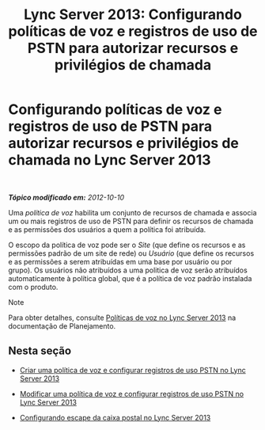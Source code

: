 ﻿---
title: 'Lync Server 2013: Configurando políticas de voz e registros de uso de PSTN para autorizar recursos e privilégios de chamada'
TOCTitle: Configurando políticas de voz e registros de uso de PSTN para autorizar recursos e privilégios de chamada
ms:assetid: 63f22010-a3d7-4cbd-86e8-6fc0e13c2b84
ms:mtpsurl: https://technet.microsoft.com/pt-br/library/Gg398450(v=OCS.15)
ms:contentKeyID: 49306916
ms.date: 05/19/2016
mtps_version: v=OCS.15
ms.translationtype: HT
---

# Configurando políticas de voz e registros de uso de PSTN para autorizar recursos e privilégios de chamada no Lync Server 2013

 

_**Tópico modificado em:** 2012-10-10_

Uma *política de voz* habilita um conjunto de recursos de chamada e associa um ou mais registros de uso de PSTN para definir os recursos de chamada e as permissões dos usuários a quem a política foi atribuída.

O escopo da política de voz pode ser o *Site* (que define os recursos e as permissões padrão de um site de rede) ou *Usuário* (que define os recursos e as permissões a serem atribuídas em uma base por usuário ou por grupo). Os usuários não atribuídos a uma politica de voz serão atribuídos automaticamente à política global, que é a política de voz padrão instalada com o produto.

> [!note]  
> Para obter detalhes, consulte <a href="lync-server-2013-voice-policies.md">Políticas de voz no Lync Server 2013</a> na documentação de Planejamento.

## Nesta seção

  - [Criar uma política de voz e configurar registros de uso PSTN no Lync Server 2013](lync-server-2013-create-a-voice-policy-and-configure-pstn-usage-records.md)

  - [Modificar uma política de voz e configurar registros de uso PSTN no Lync Server 2013](lync-server-2013-modify-a-voice-policy-and-configure-pstn-usage-records.md)

  - [Configurando escape da caixa postal no Lync Server 2013](lync-server-2013-configuring-voice-mail-escape.md)

